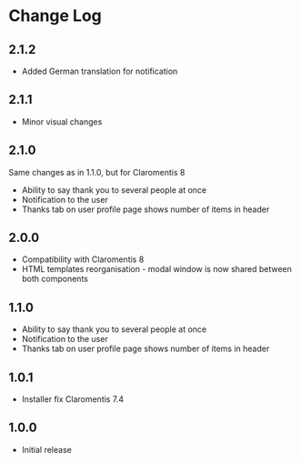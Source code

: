 # Change Log #

## 2.1.2 ##
* Added German translation for notification

## 2.1.1 ##
* Minor visual changes

## 2.1.0 ##
Same changes as in 1.1.0, but for Claromentis 8
* Ability to say thank you to several people at once
* Notification to the user
* Thanks tab on user profile page shows number of items in header

## 2.0.0 ##
* Compatibility with Claromentis 8
* HTML templates reorganisation - modal window is now shared between both components

## 1.1.0 ##
* Ability to say thank you to several people at once
* Notification to the user
* Thanks tab on user profile page shows number of items in header

## 1.0.1 ##
* Installer fix Claromentis 7.4

## 1.0.0 ##
* Initial release
